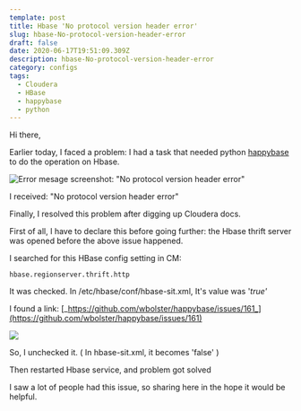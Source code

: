 ```yaml
---
template: post
title: Hbase 'No protocol version header error'
slug: hbase-No-protocol-version-header-error
draft: false
date: 2020-06-17T19:51:09.309Z
description: hbase-No-protocol-version-header-error
category: configs
tags:
  - Cloudera
  - HBase
  - happybase
  - python
---
```

Hi there,

Earlier today, I faced a problem: I had a task that needed python [happybase](https://happybase.readthedocs.io/en/latest/index.html) to do the operation on Hbase.

![Error mesage screenshot: "No protocol version header error"](/media/no_protocol_ver_header.png)

I received: "No protocol version header error"

Finally, I resolved this problem after digging up Cloudera docs.

First of all, I have to declare this before going further: the Hbase thrift server was opened before the above issue happened.

I searched for this HBase config setting in CM:

`hbase.regionserver.thrift.http`

It was checked. In /etc/hbase/conf/hbase-sit.xml, It's value was '_true'_

I found a link: [_https://github.com/wbolster/happybase/issues/161_](https://github.com/wbolster/happybase/issues/161)

![](/media/thrift_hbase__ss.png)

So, I unchecked it. ( In hbase-sit.xml, it becomes 'false' )

Then restarted Hbase service, and problem got solved

I saw a lot of people had this issue, so sharing here in the hope it would be helpful.
